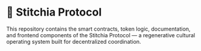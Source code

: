 # 🧬 Stitchia Protocol

This repository contains the smart contracts, token logic, documentation, and frontend components of the Stitchia Protocol — a regenerative cultural operating system built for decentralized coordination.
